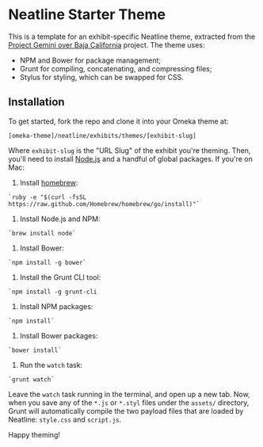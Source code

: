 # Neatline Starter Theme

This is a template for an exhibit-specific Neatline theme, extracted from the [Project Gemini over Baja California][gemini] project. The theme uses:

  - NPM and Bower for package management;
  - Grunt for compiling, concatenating, and compressing files;
  - Stylus for styling, which can be swapped for CSS.

## Installation

To get started, fork the repo and clone it into your Omeka theme at:

`[omeka-theme]/neatline/exhibits/themes/[exhibit-slug]`

Where `exhibit-slug` is the "URL Slug" of the exhibit you're theming. Then, you'll need to install [Node.js][node] and a handful of global packages. If you're on Mac:

  1. Install [homebrew][brew]:

    `ruby -e "$(curl -fsSL https://raw.github.com/Homebrew/homebrew/go/install)"`

  1. Install Node.js and NPM:

    `brew install node`

  1. Install Bower:

    `npm install -g bower`

  1. Install the Grunt CLI tool:

    `npm install -g grunt-cli

  1. Install NPM packages:

    `npm install`

  1. Install Bower packages:

    `bower install`

  1. Run the `watch` task:

    `grunt watch`

Leave the `watch` task running in the terminal, and open up a new tab. Now, when you save any of the `*.js` or `*.styl` files under the `assets/` directory, Grunt will automatically compile the two payload files that are loaded by Neatline: `style.css` and `script.js`.

Happy theming!

[gemini]: http://dclure.org/logs/project-gemini-over-baja-california
[npm]: https://www.npmjs.org
[bower]: http://bower.io
[grunt]: http://gruntjs.com
[stylus]: http://learnboost.github.io/stylus
[node]: http://nodejs.org
[brew]: http://brew.sh
